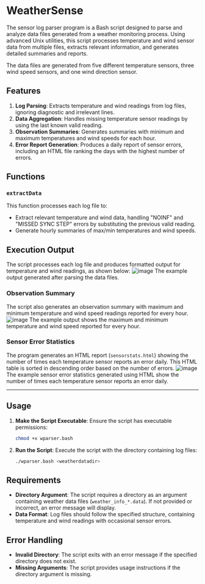 # WeatherSense
The sensor log parser program is a Bash script designed to parse and analyze data files generated from a weather monitoring process. Using advanced Unix utilities, this script processes temperature and wind sensor data from multiple files, extracts relevant information, and generates detailed summaries and reports.

The data files are generated from five different temperature sensors, three wind speed sensors, and one wind direction sensor.

## Features
1. **Log Parsing**: Extracts temperature and wind readings from log files, ignoring diagnostic and irrelevant lines.
2. **Data Aggregation**: Handles missing temperature sensor readings by using the last known valid reading.
3. **Observation Summaries**: Generates summaries with minimum and maximum temperatures and wind speeds for each hour.
4. **Error Report Generation**: Produces a daily report of sensor errors, including an HTML file ranking the days with the highest number of errors.

## Functions
### `extractData`
This function processes each log file to:
- Extract relevant temperature and wind data, handling "NOINF" and "MISSED SYNC STEP" errors by substituting the previous valid reading.
- Generate hourly summaries of max/min temperatures and wind speeds.

## Execution Output
The script processes each log file and produces formatted output for temperature and wind readings, as shown below:
![image](https://user-images.githubusercontent.com/21160813/187308254-8b4f9524-a0c5-44db-8a9c-226e462494a0.png)
The example output generated after parsing the data files.

### Observation Summary
The script also generates an observation summary with maximum and minimum temperature and wind speed readings reported for every hour.
![image](https://user-images.githubusercontent.com/21160813/187308391-ed412f8e-d92a-4ad8-a24b-ae13aab3418d.png)
The example output shows the maximum and minimum temperature and wind speed reported for every hour.

### Sensor Error Statistics
The program generates an HTML report (`sensorstats.html`) showing the number of times each temperature sensor reports an error daily. This HTML table is sorted in descending order based on the number of errors.
![image](https://user-images.githubusercontent.com/21160813/187308509-868d93dd-e294-4912-a878-d0c2c493844d.png)
The example sensor error statistics generated using HTML show the number of times each temperature sensor reports an error daily.

---

## Usage
1. **Make the Script Executable**:
   Ensure the script has executable permissions:
   ```bash
   chmod +x wparser.bash
   ```

2. **Run the Script**:
   Execute the script with the directory containing log files:
   ```bash
   ./wparser.bash <weatherdatadir>
   ```

## Requirements
- **Directory Argument**: The script requires a directory as an argument containing weather data files (`weather_info_*.data`). If not provided or incorrect, an error message will display.
- **Data Format**: Log files should follow the specified structure, containing temperature and wind readings with occasional sensor errors.

## Error Handling
- **Invalid Directory**: The script exits with an error message if the specified directory does not exist.
- **Missing Arguments**: The script provides usage instructions if the directory argument is missing.
